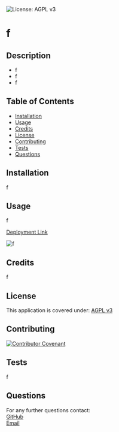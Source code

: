 
![License: AGPL v3](https://img.shields.io/badge/License-AGPL_v3-blue.svg)
# f

## Description
* f
* f
* f

## Table of Contents
* [Installation](#installation)
* [Usage](#usage)
* [Credits](#credits)
* [License](#license)
* [Contributing](#contributing)
* [Tests](#tests)
* [Questions](#questions)

## Installation
f

## Usage
f

[Deployment Link](f)


![f](assets/images/f.png)


## Credits
f


## License
This application is covered under:
[AGPL v3](https://choosealicense.com/licenses/agpl-3.0/)

## Contributing
[![Contributor Covenant](https://img.shields.io/badge/Contributor%20Covenant-2.1-4baaaa.svg)](code_of_conduct.md)

## Tests
f

## Questions

For any further questions contact:  
[GitHub](https://github.com/f)  
[Email](mailto:f)
